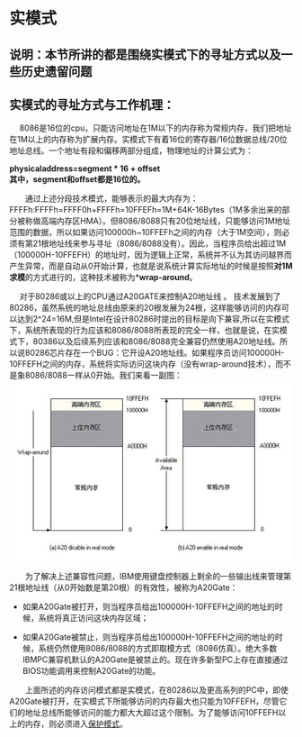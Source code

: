 # 实模式    
## 说明：本节所讲的都是围绕实模式下的寻址方式以及一些历史遗留问题    
## 实模式的寻址方式与工作机理：    
&emsp; 8086是16位的cpu，只能访问地址在1M以下的内存称为常规内存，我们把地址在1M以上的内存称为扩展内存。实模式下有着16位的寄存器/16位数据总线/20位地址总线。一个地址有段和偏移两部分组成，物理地址的计算公式为：    

**physicaladdress=segment * 16 + offset    
其中，segment和offset都是16位的。**

&emsp;&emsp;通过上述分段技术模式，能够表示的最大内存为：FFFFh:FFFFh=FFFF0h+FFFFh=10FFEFh=1M+64K-16Bytes（1M多余出来的部分被称做高端内存区HMA）。但8086/8088只有20位地址线，只能够访问1M地址范围的数据，所以如果访问100000h~10FFEFh之间的内存（大于1M空间），则必须有第21根地址线来参与寻址（8086/8088没有）。因此，当程序员给出超过1M（100000H-10FFEFH）的地址时，因为逻辑上正常，系统并不认为其访问越界而产生异常，而是自动从0开始计算，也就是说系统计算实际地址的时候是按照**对1M求模**的方式进行的，这种技术被称为***wrap-around**。

&emsp; 对于80286或以上的CPU通过A20GATE来控制A20地址线 。 技术发展到了 80286，虽然系统的地址总线由原来的20根发展为24根，这样能够访问的内存可以达到2^24=16M,但是Intel在设计80286时提出的目标是向下兼容,所以在实模式下，系统所表现的行为应该和8086/8088所表现的完全一样，也就是说，在实模式下，80386以及后续系列应该和8086/8088完全兼容仍然使用A20地址线。所以说80286芯片存在一个BUG：它开设A20地址线。如果程序员访问100000H-10FFEFH之间的内存，系统将实际访问这块内存（没有wrap-around技术），而不是象8086/8088一样从0开始。我们来看一副图：    
![wrap-around](./images/real_mode.png)    

&emsp;&emsp;为了解决上述兼容性问题，IBM使用键盘控制器上剩余的一些输出线来管理第21根地址线（从0开始数是第20根）的有效性，被称为A20Gate：

+ 如果A20Gate被打开，则当程序员给出100000H-10FFEFH之间的地址的时候，系统将真正访问这块内存区域；

+ 如果A20Gate被禁止，则当程序员给出100000H-10FFEFH之间的地址的时候，系统仍然使用8086/8088的方式即取模方式（8086仿真）。绝大多数IBMPC兼容机默认的A20Gate是被禁止的。现在许多新型PC上存在直接通过BIOS功能调用来控制A20Gate的功能。

&emsp;&emsp;上面所述的内存访问模式都是实模式，在80286以及更高系列的PC中，即使A20Gate被打开，在实模式下所能够访问的内存最大也只能为10FFEFH，尽管它们的地址总线所能够访问的能力都大大超过这个限制。为了能够访问10FFEFH以上的内存，则必须进入[保护模式](./protect_mode_part2.md)。
